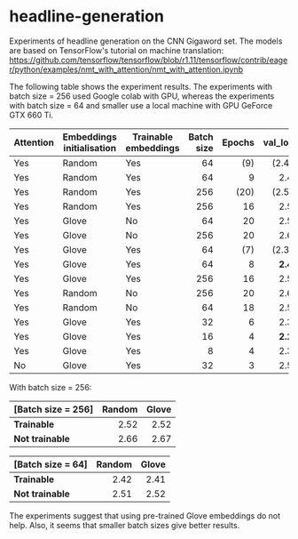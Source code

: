 # headline-generation
Experiments of headline generation on the CNN Gigaword set. The models are based on TensorFlow's tutorial on machine translation: https://github.com/tensorflow/tensorflow/blob/r1.11/tensorflow/contrib/eager/python/examples/nmt_with_attention/nmt_with_attention.ipynb

The following table shows the experiment results. The experiments with batch size = 256 used Google colab with GPU, whereas the experiments with batch size = 64 and smaller use a local machine with GPU GeForce GTX 660 Ti.

| Attention | Embeddings initialisation | Trainable embeddings | Batch size | Epochs | val_loss |
| --------- | ------------------------- | -------------------- | ---------: | -----: | -------: |
| Yes       | Random                    | Yes                  | 64         | (9)    | (2.42)   |
| Yes       | Random                    | Yes                  | 64         | 9      | 2.47     |
| Yes       | Random                    | Yes                  | 256        | (20)   | (2.51)   |
| Yes       | Random                    | Yes                  | 256        | 16     | 2.52     |
| Yes       | Glove                     | No                   | 64         | 20     | 2.52     |
| Yes       | Glove                     | No                   | 256        | 20     | 2.67     |       
| Yes       | Glove                     | Yes                  | 64         | (7)    | (2.36)   |
| Yes       | Glove                     | Yes                  | 64         | 8      | **2.41** |
| Yes       | Glove                     | Yes                  | 256        | 16     | 2.52     |
| Yes       | Random                    | No                   | 256        | 20     | 2.66     |
| Yes       | Random                    | No                   | 64         | 18     | 2.51     |
| Yes       | Glove                     | Yes                  | 32         | 6      | 2.36     |
| Yes       | Glove                     | Yes                  | 16         | 4      | **2.29** |
| Yes       | Glove                     | Yes                  | 8          | 4      | 2.34     |
| No        | Glove                     | Yes                  | 32         | 3      | 2.56     |

With batch size = 256:

| [Batch size = 256] | Random | Glove |
| ------------------ | -----: | ----: |
| **Trainable**      | 2.52   | 2.52  |
| **Not trainable**  | 2.66   | 2.67  |

| [Batch size = 64] | Random | Glove |
| ----------------- | -----: | ----: |
| **Trainable**     | 2.42   | 2.41  |
| **Not trainable** | 2.51   | 2.52  |

The experiments suggest that using pre-trained Glove embeddings do not help. Also, it seems that smaller batch sizes give better results.
